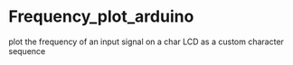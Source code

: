 # Frequency_plot_arduino
plot the frequency of an input signal on a char LCD as a custom character sequence
